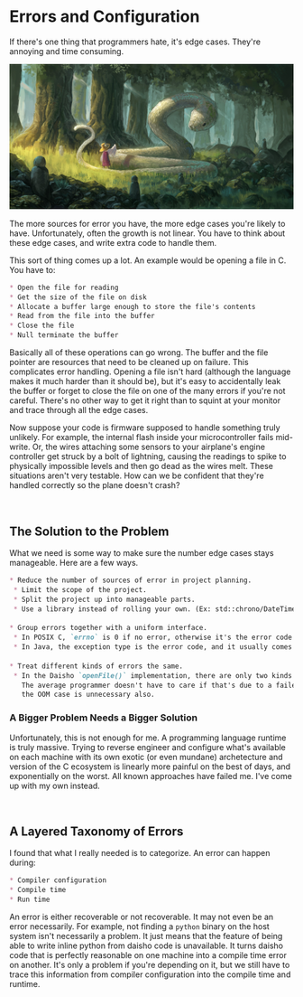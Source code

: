 

# Errors and Configuration

If there's one thing that programmers hate, it's edge cases. They're annoying and time consuming.

![](images/Snake_moriya_suwako.jpg)

The more sources for error you have, the more edge cases you're likely to have. Unfortunately, often the growth is not linear.
You have to think about these edge cases, and write extra code to handle them.

This sort of thing comes up a lot. An example would be opening a file in C. You have to:
```md
* Open the file for reading
* Get the size of the file on disk
* Allocate a buffer large enough to store the file's contents
* Read from the file into the buffer
* Close the file
* Null terminate the buffer
```

Basically all of these operations can go wrong. The buffer and the file pointer are resources that need to be cleaned up on failure.
This complicates error handling. Opening a file isn't hard (although the language makes it much harder than it should be), but it's
easy to accidentally leak the buffer or forget to close the file on one of the many errors if you're not careful. There's no other
way to get it right than to squint at your monitor and trace through all the edge cases.

Now suppose your code is firmware supposed to handle something truly unlikely. For example, the internal flash inside your microcontroller
fails mid-write. Or, the wires attaching some sensors to your airplane's engine controller get struck by a bolt of lightning, causing the
readings to spike to physically impossible levels and then go dead as the wires melt. These situations aren't very testable. How can we be
confident that they're handled correctly so the plane doesn't crash?

<br>


## The Solution to the Problem

What we need is some way to make sure the number edge cases stays manageable. Here are a few ways.

```md
* Reduce the number of sources of error in project planning.
 * Limit the scope of the project.
 * Split the project up into manageable parts.
 * Use a library instead of rolling your own. (Ex: std::chrono/DateTime and leap seconds)

* Group errors together with a uniform interface.
 * In POSIX C, `errno` is 0 if no error, otherwise it's the error code.
 * In Java, the exception type is the error code, and it usually comes with a string explanation.

* Treat different kinds of errors the same.
 * In the Daisho `openFile()` implementation, there are only two kinds of errors. There's "out of memory", and there's "couldn't open the file."
   The average programmer doesn't have to care if that's due to a failed integrity check or a sledgehammer. There's an argument that splitting out
   the OOM case is unnecessary also.
```

### A Bigger Problem Needs a Bigger Solution

Unfortunately, this is not enough for me. A programming language runtime is truly massive. Trying to reverse engineer and configure what's
available on each machine with its own exotic (or even mundane) archetecture and version of the C ecosystem is linearly more painful on
the best of days, and exponentially on the worst. All known approaches have failed me. I've come up with my own instead.

<br>


## A Layered Taxonomy of Errors

I found that what I really needed is to categorize. An error can happen during:
```md
* Compiler configuration
* Compile time
* Run time
```

An error is either recoverable or not recoverable. It may not even be an error necessarily. For example, not finding a `python` binary
on the host system isn't necessarily a problem. It just means that the feature of being able to write inline python from daisho code is
unavailable. It turns daisho code that is perfectly reasonable on one machine into a compile time error on another. It's only a problem
if you're depending on it, but we still have to trace this information from compiler configuration into the compile time and runtime.



